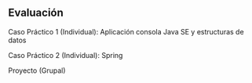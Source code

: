 
## Evaluación

Caso Práctico 1 (Individual): Aplicación consola Java SE y estructuras de datos

Caso Práctico 2 (Individual): Spring

Proyecto (Grupal)